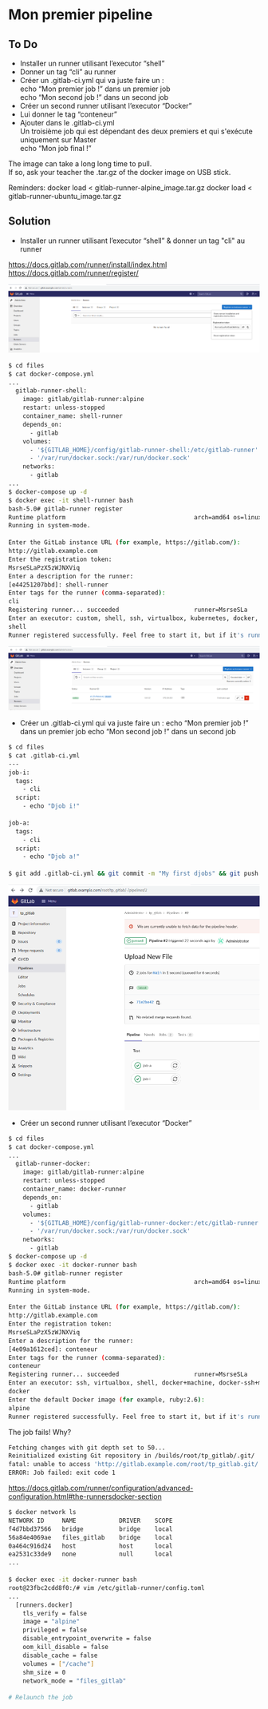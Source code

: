 # Mon premier pipeline

## To Do

- Installer un runner utilisant l’executor “shell” 
- Donner un tag “cli” au runner 
- Créer un .gitlab-ci.yml qui va juste faire un :  
echo “Mon premier job !” dans un premier job  
echo “Mon second job !” dans un second job  
- Créer un second runner utilisant l’executor “Docker” 
- Lui donner le tag “conteneur” 
- Ajouter dans le .gitlab-ci.yml  
Un troisième job qui est dépendant des deux premiers et qui s'exécute uniquement sur Master  
echo “Mon job final !”

The image can take a long long time to pull.  
If so, ask your teacher the .tar.gz of the docker image on USB stick. 

Reminders:
docker load < gitlab-runner-alpine_image.tar.gz
docker load < gitlab-runner-ubuntu_image.tar.gz

## Solution

- Installer un runner utilisant l’executor “shell” & donner un tag "cli" au runner

https://docs.gitlab.com/runner/install/index.html  
https://docs.gitlab.com/runner/register/  

![Runner registration token](./files/01.png)

```bash
$ cd files
$ cat docker-compose.yml
...
  gitlab-runner-shell:
    image: gitlab/gitlab-runner:alpine
    restart: unless-stopped
    container_name: shell-runner
    depends_on:
      - gitlab
    volumes:
      - '${GITLAB_HOME}/config/gitlab-runner-shell:/etc/gitlab-runner'
      - '/var/run/docker.sock:/var/run/docker.sock'
    networks:
      - gitlab
...
$ docker-compose up -d
$ docker exec -it shell-runner bash
bash-5.0# gitlab-runner register
Runtime platform                                    arch=amd64 os=linux pid=29 revision=e91107dd version=14.5.2
Running in system-mode.                            
                                                   
Enter the GitLab instance URL (for example, https://gitlab.com/):
http://gitlab.example.com
Enter the registration token:
MsrseSLaPzX5zWJNXViq
Enter a description for the runner:
[e44251207bbd]: shell-runner     
Enter tags for the runner (comma-separated):
cli
Registering runner... succeeded                     runner=MsrseSLa
Enter an executor: custom, shell, ssh, virtualbox, kubernetes, docker, docker-ssh, parallels, docker+machine, docker-ssh+machine:
shell
Runner registered successfully. Feel free to start it, but if it's running already the config should be automatically reloaded! 
```

![Runner shell up](./files/02.png)

- Créer un .gitlab-ci.yml qui va juste faire un : 
echo “Mon premier job !” dans un premier job 
echo “Mon second job !” dans un second job 

```bash
$ cd files
$ cat .gitlab-ci.yml
---
job-i:
  tags:
    - cli
  script:
    - echo "Djob i!"

job-a: 
  tags:
    - cli
  script:
    - echo "Djob a!"

$ git add .gitlab-ci.yml && git commit -m "My first djobs" && git push
```

![Pipeline execution](./files/03.png)

- Créer un second runner utilisant l’executor “Docker” 

```bash
$ cd files
$ cat docker-compose.yml
...
  gitlab-runner-docker:
    image: gitlab/gitlab-runner:alpine
    restart: unless-stopped
    container_name: docker-runner
    depends_on:
      - gitlab
    volumes:
      - '${GITLAB_HOME}/config/gitlab-runner-docker:/etc/gitlab-runner'
      - '/var/run/docker.sock:/var/run/docker.sock'
    networks:
      - gitlab
$ docker-compose up -d 
$ docker exec -it docker-runner bash
bash-5.0# gitlab-runner register
Runtime platform                                    arch=amd64 os=linux pid=26 revision=e91107dd version=14.5.2
Running in system-mode.                            
                                                   
Enter the GitLab instance URL (for example, https://gitlab.com/):
http://gitlab.example.com
Enter the registration token:
MsrseSLaPzX5zWJNXViq
Enter a description for the runner:
[4e09a1612ced]: conteneur
Enter tags for the runner (comma-separated):
conteneur
Registering runner... succeeded                     runner=MsrseSLa
Enter an executor: ssh, virtualbox, shell, docker+machine, docker-ssh+machine, kubernetes, custom, docker, docker-ssh, parallels:
docker
Enter the default Docker image (for example, ruby:2.6):
alpine
Runner registered successfully. Feel free to start it, but if it's running already the config should be automatically reloaded! 
```

The job fails! Why?

```bash
Fetching changes with git depth set to 50...
Reinitialized existing Git repository in /builds/root/tp_gitlab/.git/
fatal: unable to access 'http://gitlab.example.com/root/tp_gitlab.git/': Could not resolve host: gitlab.example.com
ERROR: Job failed: exit code 1
```

https://docs.gitlab.com/runner/configuration/advanced-configuration.html#the-runnersdocker-section

```bash
$ docker network ls
NETWORK ID     NAME            DRIVER    SCOPE
f4d7bbd37566   bridge          bridge    local
56a84e4069ae   files_gitlab    bridge    local
0a464c916d24   host            host      local
ea2531c33de9   none            null      local
...

$ docker exec -it docker-runner bash
root@23fbc2cdd8f0:/# vim /etc/gitlab-runner/config.toml 
...
  [runners.docker]
    tls_verify = false
    image = "alpine"
    privileged = false
    disable_entrypoint_overwrite = false
    oom_kill_disable = false
    disable_cache = false
    volumes = ["/cache"]
    shm_size = 0
    network_mode = "files_gitlab"

# Relaunch the job
```
